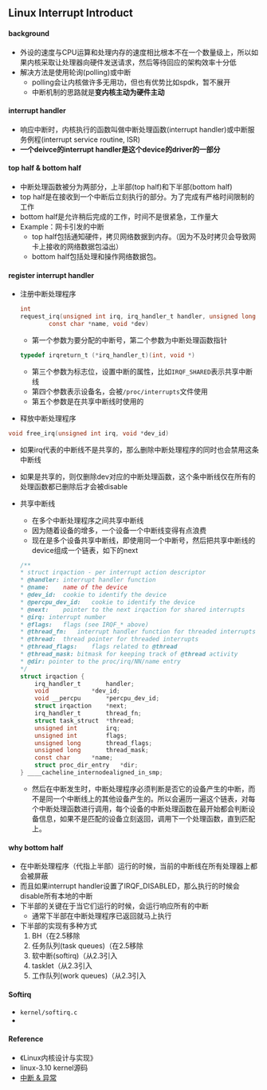 ## Linux Interrupt Introduct

#### background
* 外设的速度与CPU运算和处理内存的速度相比根本不在一个数量级上，所以如果内核采取让处理器向硬件发送请求，然后等待回应的架构效率十分低
* 解决方法是使用轮询(polling)或中断
    * polling会让内核做许多无用功，但也有优势比如spdk，暂不展开
    * 中断机制的思路就是**变内核主动为硬件主动**
    
#### interrupt handler
* 响应中断时，内核执行的函数叫做中断处理函数(interrupt handler)或中断服务例程(interrupt service routine, ISR)
* **一个deivce的interrupt handler是这个device的driver的一部分**

#### top half & bottom half
* 中断处理函数被分为两部分，上半部(top half)和下半部(bottom half)
* top half是在接收到一个中断后立刻执行的部分。为了完成有严格时间限制的工作
* bottom half是允许稍后完成的工作，时间不是很紧急，工作量大
* Example：网卡引发的中断
    * top half包括通知硬件，拷贝网络数据到内存。（因为不及时拷贝会导致网卡上接收的网络数据包溢出）
    * bottom half包括处理和操作网络数据包。

#### register interrupt handler
* 注册中断处理程序
    ``` c
    int
    request_irq(unsigned int irq, irq_handler_t handler, unsigned long flags,
            const char *name, void *dev)
    ```
    * 第一个参数为要分配的中断号，第二个参数为中断处理函数指针
    ``` c
    typedef irqreturn_t (*irq_handler_t)(int, void *)
    ```
    * 第三个参数为标志位，设置中断的属性，比如`IRQF_SHARED`表示共享中断线
    * 第四个参数表示设备名，会被`/proc/interrupts`文件使用
    * 第五个参数是在共享中断线时使用的

* 释放中断处理程序
``` c
void free_irq(unsigned int irq, void *dev_id)
```
* 如果irq代表的中断线不是共享的，那么删除中断处理程序的同时也会禁用这条中断线
* 如果是共享的，则仅删除dev对应的中断处理函数，这个条中断线仅在所有的处理函数都已删除后才会被disable

* 共享中断线
    * 在多个中断处理程序之间共享中断线
    * 因为随着设备的增多，一个设备一个中断线变得有点浪费
    * 现在是多个设备共享中断线，即使用同一个中断号，然后把共享中断线的device组成一个链表，如下的next
    ``` c
    /**
    * struct irqaction - per interrupt action descriptor
    * @handler:	interrupt handler function
    * @name:	name of the device
    * @dev_id:	cookie to identify the device
    * @percpu_dev_id:	cookie to identify the device
    * @next:	pointer to the next irqaction for shared interrupts
    * @irq:	interrupt number
    * @flags:	flags (see IRQF_* above)
    * @thread_fn:	interrupt handler function for threaded interrupts
    * @thread:	thread pointer for threaded interrupts
    * @thread_flags:	flags related to @thread
    * @thread_mask:	bitmask for keeping track of @thread activity
    * @dir:	pointer to the proc/irq/NN/name entry
    */
    struct irqaction {
        irq_handler_t		handler;
        void			*dev_id;
        void __percpu		*percpu_dev_id;
        struct irqaction	*next;
        irq_handler_t		thread_fn;
        struct task_struct	*thread;
        unsigned int		irq;
        unsigned int		flags;
        unsigned long		thread_flags;
        unsigned long		thread_mask;
        const char		*name;
        struct proc_dir_entry	*dir;
    } ____cacheline_internodealigned_in_smp;
    ```
    * 然后在中断发生时，中断处理程序必须判断是否它的设备产生的中断，而不是同一个中断线上的其他设备产生的。所以会遍历一遍这个链表，对每个中断处理函数进行调用，每个设备的中断处理函数在最开始都会判断设备信息，如果不是匹配的设备立刻返回，调用下一个处理函数，直到匹配上。

#### why bottom half
* 在中断处理程序（代指上半部）运行的时候，当前的中断线在所有处理器上都会被屏蔽
* 而且如果interrupt handler设置了IRQF_DISABLED，那么执行的时候会disable所有本地的中断
* 下半部的关键在于当它们运行的时候，会运行响应所有的中断
    * 通常下半部在中断处理程序已返回就马上执行
* 下半部的实现有多种方式
    1. BH（在2.5移除
    2. 任务队列(task queues)（在2.5移除
    3. 软中断(softirq)（从2.3引入
    4. tasklet（从2.3引入
    5. 工作队列(work queues)（从2.3引入

#### Softirq
* `kernel/softirq.c`
* 


#### Reference
* 《Linux内核设计与实现》
* linux-3.10 kernel源码
* [中断 & 异常](https://github.com/MikuGhoul/Diary/blob/master/2018/08/07.md)